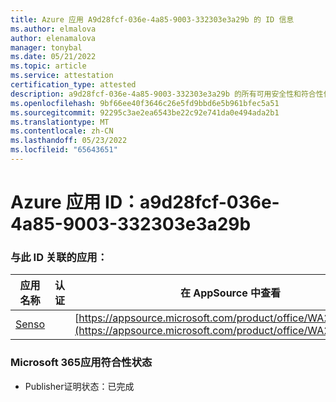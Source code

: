 ```yaml
---
title: Azure 应用 A9d28fcf-036e-4a85-9003-332303e3a29b 的 ID 信息
ms.author: elmalova
author: elenamalova
manager: tonybal
ms.date: 05/21/2022
ms.topic: article
ms.service: attestation
certification_type: attested
description: a9d28fcf-036e-4a85-9003-332303e3a29b 的所有可用安全性和符合性信息信息。
ms.openlocfilehash: 9bf66ee40f3646c26e5fd9bbd6e5b961bfec5a51
ms.sourcegitcommit: 92295c3ae2ea6543be22c92e741da0e494ada2b1
ms.translationtype: MT
ms.contentlocale: zh-CN
ms.lasthandoff: 05/23/2022
ms.locfileid: "65643651"
---
```

# <a name="azure-app-id-a9d28fcf-036e-4a85-9003-332303e3a29b"></a>Azure 应用 ID：a9d28fcf-036e-4a85-9003-332303e3a29b


### <a name="apps-associated-with-this-id"></a>与此 ID 关联的应用：
| **应用名称** | **认证** | **在 AppSource 中查看** |
|--------------|---------------|-----------------------|
| [Senso](../forward/WA200002571.md) |  | [https://appsource.microsoft.com/product/office/WA200002571](https://appsource.microsoft.com/product/office/WA200002571) |

### <a name="microsoft-365-app-compliance-status"></a>Microsoft 365应用符合性状态
- Publisher证明状态：已完成
